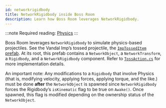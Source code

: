 ```yaml
---
id: networkrigidbody
title: NetworkRigidbody inside Boss Room
description: Learn how Boss Room leverages NetworkRigidbody.
---
```

:::note
Required reading: [Physics](../..//advanced-topics/physics.md)
:::

Boss Room leverages `NetworkRigidbody` to simulate physics-based projectiles. See the Vandal Imp’s tossed projectile, the [`ImpTossedItem` prefab](https://github.com/Unity-Technologies/com.unity.multiplayer.samples.coop/blob/main/Assets/Prefabs/Game/ImpTossedItem.prefab). At its root, this prefab contains a `NetworkObject`, a `NetworkTransform`, a `Rigidbody`, and a `NetworkRigidbody` component. Refer to [`TossAction.cs`](https://github.com/Unity-Technologies/com.unity.multiplayer.samples.coop/blob/main/Assets/Scripts/Gameplay/Action/ConcreteActions/TossAction.cs) for more implementation details.

An important note: Any modifications to a `Rigidbody` that involve Physics (that is, modifying velocity, applying forces, applying torque, and the like.) must be done **after** the `NetworkObject` is spawned since `NetworkRigidbody` forces the Rigidbody’s `isKinematic` flag to be true on `Awake()`. Once spawned, this flag is modified depending on the ownership status of the `NetworkObject`.
